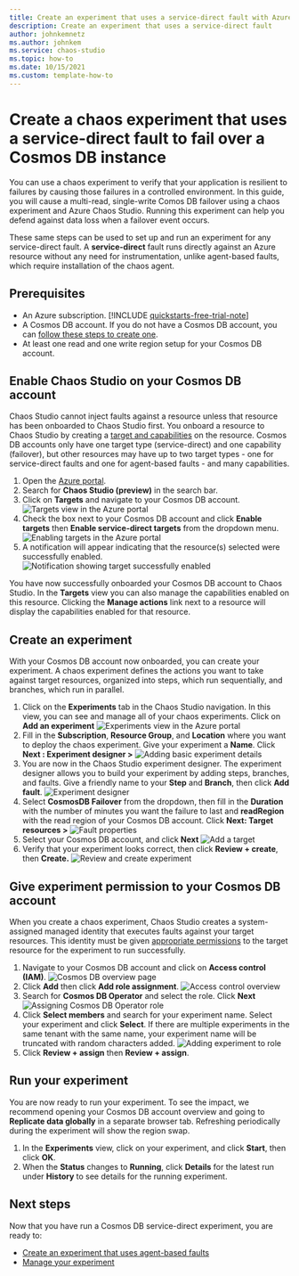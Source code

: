 ```yaml
---
title: Create an experiment that uses a service-direct fault with Azure Chaos Studio
description: Create an experiment that uses a service-direct fault
author: johnkemnetz
ms.author: johnkem
ms.service: chaos-studio
ms.topic: how-to
ms.date: 10/15/2021
ms.custom: template-how-to
---
```


# Create a chaos experiment that uses a service-direct fault to fail over a Cosmos DB instance

You can use a chaos experiment to verify that your application is resilient to failures by causing those failures in a controlled environment. In this guide, you will cause a multi-read, single-write Comos DB failover using a chaos experiment and Azure Chaos Studio. Running this experiment can help you defend against data loss when a failover event occurs.

These same steps can be used to set up and run an experiment for any service-direct fault. A **service-direct** fault runs directly against an Azure resource without any need for instrumentation, unlike agent-based faults, which require installation of the chaos agent.

## Prerequisites

- An Azure subscription. [!INCLUDE [quickstarts-free-trial-note](../../includes/quickstarts-free-trial-note.md)] 
- A Cosmos DB account. If you do not have a Cosmos DB account, you can [follow these steps to create one](../cosmos-db/sql/create-cosmosdb-resources-portal.md).
- At least one read and one write region setup for your Cosmos DB account.


## Enable Chaos Studio on your Cosmos DB account

Chaos Studio cannot inject faults against a resource unless that resource has been onboarded to Chaos Studio first. You onboard a resource to Chaos Studio by creating a [target and capabilities](chaos-studio-targets-capabilities.md) on the resource. Cosmos DB accounts only have one target type (service-direct) and one capability (failover), but other resources may have up to two target types - one for service-direct faults and one for agent-based faults - and many capabilities.

1. Open the [Azure portal](https://portal.azure.com).
2. Search for **Chaos Studio (preview)** in the search bar.
3. Click on **Targets** and navigate to your Cosmos DB account.
![Targets view in the Azure portal](images/tutorial-service-direct-targets.png)
4. Check the box next to your Cosmos DB account and click **Enable targets** then **Enable service-direct targets** from the dropdown menu.
![Enabling targets in the Azure portal](images/tutorial-service-direct-targets-enable.png)
5. A notification will appear indicating that the resource(s) selected were successfully enabled.
![Notification showing target successfully enabled](images/tutorial-service-direct-targets-enable-confirm.png)

You have now successfully onboarded your Cosmos DB account to Chaos Studio. In the **Targets** view you can also manage the capabilities enabled on this resource. Clicking the **Manage actions** link next to a resource will display the capabilities enabled for that resource.

## Create an experiment
With your Cosmos DB account now onboarded, you can create your experiment. A chaos experiment defines the actions you want to take against target resources, organized into steps, which run sequentially, and branches, which run in parallel.

1. Click on the **Experiments** tab in the Chaos Studio navigation. In this view, you can see and manage all of your chaos experiments. Click on **Add an experiment**
![Experiments view in the Azure portal](images/tutorial-service-direct-add.png)
2. Fill in the **Subscription**, **Resource Group**, and **Location** where you want to deploy the chaos experiment. Give your experiment a **Name**. Click **Next : Experiment designer >**
![Adding basic experiment details](images/tutorial-service-direct-add-basics.png)
3. You are now in the Chaos Studio experiment designer. The experiment designer allows you to build your experiment by adding steps, branches, and faults. Give a friendly name to your **Step** and **Branch**, then click **Add fault**.
![Experiment designer](images/tutorial-service-direct-add-designer.png)
4. Select **CosmosDB Failover** from the dropdown, then fill in the **Duration** with the number of minutes you want the failure to last and **readRegion** with the read region of your Cosmos DB account. Click **Next: Target resources >**
![Fault properties](images/tutorial-service-direct-add-fault.png)
5. Select your Cosmos DB account, and click **Next**
![Add a target](images/tutorial-service-direct-add-target.png)
6. Verify that your experiment looks correct, then click **Review + create**, then **Create.**
![Review and create experiment](images/tutorial-service-direct-add-review.png)

## Give experiment permission to your Cosmos DB account
When you create a chaos experiment, Chaos Studio creates a system-assigned managed identity that executes faults against your target resources. This identity must be given [appropriate permissions](chaos-studio-fault-providers.md) to the target resource for the experiment to run successfully.

1. Navigate to your Cosmos DB account and click on **Access control (IAM)**.
![Cosmos DB overview page](images/tutorial-service-direct-access-resource.png)
2. Click **Add** then click **Add role assignment**.
![Access control overview](images/tutorial-service-direct-access-iam.png)
3. Search for **Cosmos DB Operator** and select the role. Click **Next**
![Assigning Cosmos DB Operator role](images/tutorial-service-direct-access-role.png)
4. Click **Select members** and search for your experiment name. Select your experiment and click **Select**. If there are multiple experiments in the same tenant with the same name, your experiment name will be truncated with random characters added.
![Adding experiment to role](images/tutorial-service-direct-access-experiment.png)
5. Click **Review + assign** then **Review + assign**.

## Run your experiment
You are now ready to run your experiment. To see the impact, we recommend opening your Cosmos DB account overview and going to **Replicate data globally** in a separate browser tab. Refreshing periodically during the experiment will show the region swap.

1. In the **Experiments** view, click on your experiment, and click **Start**, then click **OK**.
2. When the **Status** changes to **Running**, click **Details** for the latest run under **History** to see details for the running experiment.

## Next steps
Now that you have run a Cosmos DB service-direct experiment, you are ready to:
- [Create an experiment that uses agent-based faults](chaos-studio-tutorial-agent-based.md)
- [Manage your experiment](chaos-studio-run-experiment.md)















